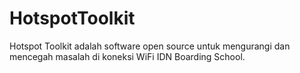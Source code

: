 # HotspotToolkit
Hotspot Toolkit adalah software open source untuk mengurangi dan mencegah masalah di koneksi WiFi IDN Boarding School.
